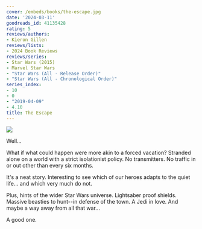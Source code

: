 ```yaml
---
cover: /embeds/books/the-escape.jpg
date: '2024-03-11'
goodreads_id: 41135428
rating: 5
reviews/authors:
- Kieron Gillen
reviews/lists:
- 2024 Book Reviews
reviews/series:
- Star Wars (2015)
- Marvel Star Wars
- "Star Wars (All - Release Order)"
- "Star Wars (All - Chronological Order)"
series_index:
- 10
- 0
- "2019-04-09"
- 4.10
title: The Escape
---
```


![](/embeds/books/attachments/star-wars-2015-v10-textbundle-743363.jpeg)

Well...

What if what could happen were more akin to a forced vacation? Stranded alone on a world with a strict isolationist policy. No transmitters. No traffic in or out other than every six months. 

It's a neat story. Interesting to see which of our heroes adapts to the quiet life... and which very much do not. 

Plus, hints of the wider Star Wars universe. Lightsaber proof shields. Massive beasties to hunt--in defense of the town. A Jedi in love. And maybe a way away from all that war...

A good one. 

<!--more-->
